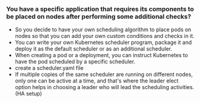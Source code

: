 ### You have a specific application that requires its components to be placed on nodes after performing some additional checks?
- So you decide to have your own scheduling algorithm to place pods on nodes so that you can add your own custom conditions and checks in it.
- You can write your own Kubernetes scheduler program, package it and deploy it as the default scheduler or as an additional scheduler.
- When creating a pod or a deployment, you can instruct Kubernetes to have the pod scheduled by a specific scheduler.
- create a scheduler.yaml file
- If multiple copies of the same scheduler are running on different nodes, only one can be active at a time, and that's where the leader elect option helps in choosing a leader
who will lead the scheduling activities. (HA setup)

